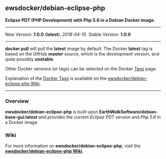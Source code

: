 ## ewsdocker/debian-eclipse-php  

__Eclipse PDT (PHP Development) with Php 5.6 in a Debian Docker image.__  

____
New Version: **1.0.0** (**latest**). _2018-04-10_.
Stable Version: **1.0.0**
_____________________

**docker pull** will pull the **latest** image by default.  The Docker **latest** tag is based on the GitHub **master** source, which is the development version, and quite possibly **unstable**.  

Other Docker versions (or tags) can be selected on the Docker [Tags](https://hub.docker.com/r/ewsdocker/debian-eclipse-php/tags/) page.  

Explanation of the [Docker Tags](https://github.com/ewsdocker/debian-eclipse-php/wiki/DockerTags) is available on the [ewsdocker/debian-eclipse-php Wiki](https://github.com/ewsdocker/debian-eclipse-php/wiki).
____

### Overview  

__ewsdocker/debian-eclipse-php__ is built upon __EarthWalkSoftware/debian-base-gui:latest__ and provides
the current _Eclipse PDT_ version and _Php 5.6_ in a Docker image.  

### Wiki  

For more information on __ewsdocker/debian-eclipse-php__, visit the
[__ewsdocker/debian-eclipse-php Wiki__](https://github.com/ewsdocker/debian-eclipse-php/wiki).  

